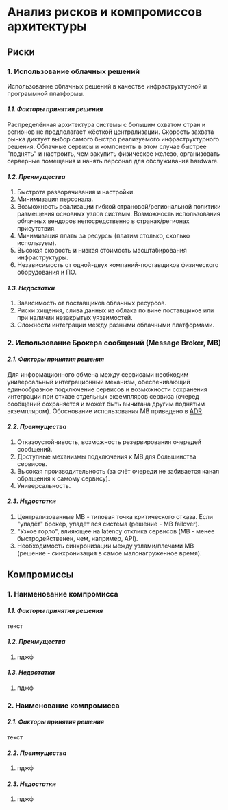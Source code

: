 # Анализ рисков и компромиссов архитектуры
## Риски
### 1. Использование облачных решений
Использование облачных решений в качестве инфраструктурной и программной платформы.

#### <i>1.1. Факторы принятия решения</i>
Распределённая архитектура системы с большим охватом стран и регионов не предполагает жёсткой централизации. 
Скорость захвата рынка диктует выбор самого быстро реализуемого инфраструктурного решения. Облачные сервисы и компоненты в этом случае быстрее "поднять" и настроить, чем закупить физическое железо, организовать серверные помещения и нанять персонал для обслуживания hardware.

#### <i>1.2. Преимущества</i>
1. Быстрота разворачивания и настройки.
2. Минимизация персонала.
3. Возможность реализации гибкой страновой/региональной политики размещения основных узлов системы. Возможность использования облачных вендоров непосредственно в странах/регионах присутствия.
4. Минимизация платы за ресурсы (платим столько, сколько используем).
5. Высокая скорость и низкая стоимость масштабирования инфраструктуры.
6. Независимость от одной-двух компаний-поставщиков физического оборудования и ПО.

#### <i>1.3. Недостатки</i>
1. Зависимость от поставщиков облачных ресурсов.
2. Риски хищения, слива данных из облака по вине поставщиков или при наличии незакрытых уязвимостей.
3. Сложности интеграции между разными облачными платформами.

### 2. Использование Брокера сообщений (Message Broker, MB)
#### <i>2.1. Факторы принятия решения</i>
Для информационного обмена между сервисами необходим универсальный интеграционный механизм, обеспечивающий единообразное подключение сервисов и возможности сохранения интеграции при отказе отдельных экземпляров сервиса (очеред сообщений сохраняется и может быть вычитана другим поднятым экземпляром).
Обоснование использования MB приведено в [ADR](https://github.com/Lana8888/trans-sport/blob/main/11.02-ADR-internal-integration.md).

#### <i>2.2. Преимущества</i>
1. Отказоустойчивость, возможность резервирования очередей сообщений.
2. Доступные механизмы подключения к MB для большинства сервисов.
3. Высокая производительность (за счёт очереди не забивается канал обращения к самому сервису).
4. Универсальность.

#### <i>2.3. Недостатки</i>
1. Централизованные MB - типовая точка критического отказа. Если "упадёт" брокер, упадёт вся система (решение - MB failover).
2. "Узкое горло", влияющее на latency отклика сервисов (MB - менее быстродейственен, чем, например, API).
3. Необходимость синхронизации между узлами/плечами MB (решение - синхронизация в самое малонагруженное время).

## Компромиссы
### 1. Наименование компромисса
#### <i>1.1. Факторы принятия решения</i>
текст

#### <i>1.2. Преимущества</i>
1. пджф

#### <i>1.3. Недостатки</i>
1. пджф

### 2. Наименование компромисса
#### <i>2.1. Факторы принятия решения</i>
текст

#### <i>2.2. Преимущества</i>
1. пджф

#### <i>2.3. Недостатки</i>
1. пджф

